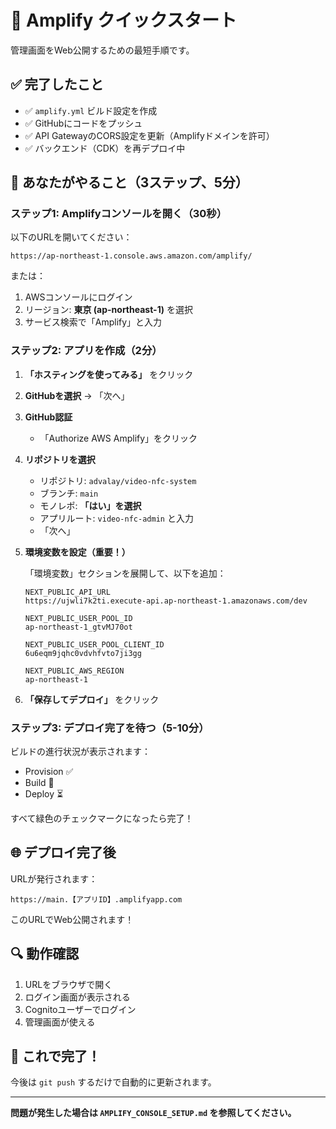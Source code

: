 # 🚀 Amplify クイックスタート

管理画面をWeb公開するための最短手順です。

## ✅ 完了したこと

- ✅ `amplify.yml` ビルド設定を作成
- ✅ GitHubにコードをプッシュ
- ✅ API GatewayのCORS設定を更新（Amplifyドメインを許可）
- ✅ バックエンド（CDK）を再デプロイ中

## 🎯 あなたがやること（3ステップ、5分）

### ステップ1: Amplifyコンソールを開く（30秒）

以下のURLを開いてください：
```
https://ap-northeast-1.console.aws.amazon.com/amplify/
```

または：
1. AWSコンソールにログイン
2. リージョン: **東京 (ap-northeast-1)** を選択
3. サービス検索で「Amplify」と入力

### ステップ2: アプリを作成（2分）

1. **「ホスティングを使ってみる」** をクリック

2. **GitHubを選択** → 「次へ」

3. **GitHub認証**
   - 「Authorize AWS Amplify」をクリック

4. **リポジトリを選択**
   - リポジトリ: `advalay/video-nfc-system`
   - ブランチ: `main`
   - モノレポ: **「はい」を選択**
   - アプリルート: `video-nfc-admin` と入力
   - 「次へ」

5. **環境変数を設定（重要！）**

   「環境変数」セクションを展開して、以下を追加：

   ```
   NEXT_PUBLIC_API_URL
   https://ujwli7k2ti.execute-api.ap-northeast-1.amazonaws.com/dev

   NEXT_PUBLIC_USER_POOL_ID
   ap-northeast-1_gtvMJ70ot

   NEXT_PUBLIC_USER_POOL_CLIENT_ID
   6u6eqm9jqhc0vdvhfvto7ji3gg

   NEXT_PUBLIC_AWS_REGION
   ap-northeast-1
   ```

6. **「保存してデプロイ」** をクリック

### ステップ3: デプロイ完了を待つ（5-10分）

ビルドの進行状況が表示されます：
- Provision ✅
- Build 🔄
- Deploy ⏳

すべて緑色のチェックマークになったら完了！

## 🌐 デプロイ完了後

URLが発行されます：
```
https://main.【アプリID】.amplifyapp.com
```

このURLでWeb公開されます！

## 🔍 動作確認

1. URLをブラウザで開く
2. ログイン画面が表示される
3. Cognitoユーザーでログイン
4. 管理画面が使える

## 🎉 これで完了！

今後は `git push` するだけで自動的に更新されます。

---

**問題が発生した場合は `AMPLIFY_CONSOLE_SETUP.md` を参照してください。**
